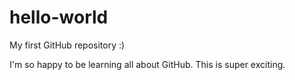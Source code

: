 # hello-world
My first GitHub repository :)

I'm so happy to be learning all about GitHub. This is super exciting.
